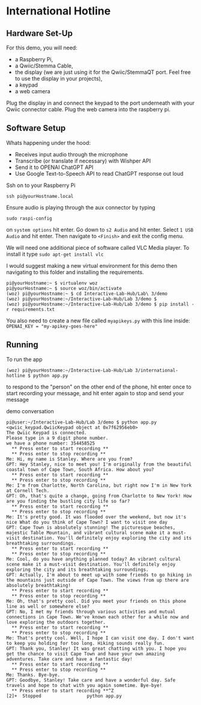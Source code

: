 # International Hotline

## Hardware Set-Up

For this demo, you will need: 
* a Raspberry Pi, 
* a Qwiic/Stemma Cable, 
* the display (we are just using it for the Qwiic/StemmaQT port. Feel free to use the display in your projects), 
* a keypad
* a web camera

Plug the display in and connect the keypad to the port underneath with your Qwiic connector cable. Plug the web camera into the raspberry pi. 

## Software Setup

Whats happening under the hood:
* Receives input audio through the microphone
* Transcribe (or translate if necessary) with Wishper API
* Send it to OPENAI ChatGPT API
* Use Google Text-to-Speech API to read ChatGPT response out loud

Ssh on to your Raspberry Pi

`ssh pi@yourHostname.local`

Ensure audio is playing through the aux connector by typing

`sudo raspi-config`

on `system options` hit enter. Go down to `s2 Audio` and hit enter. Select `1 USB Audio` and hit enter. Then navigate to `<Finish>` and exit the config menu.

We will need one additional piece of software called VLC Media player. To install it type `sudo apt-get install vlc` 


I would suggest making a new virtual environment for this demo then navigating to this folder and installing the requirements.

```
pi@yourHostname:~ $ virtualenv woz
pi@yourHostname:~ $ source woz/bin/activate
(woz) pi@yourHostname:~ $ cd Interactive-Lab-Hub/Lab\ 3/demo
(woz) pi@yourHostname:~/Interactive-Lab-Hub/Lab 3/demo $ 
(woz) pi@yourHostname:~/Interactive-Lab-Hub/Lab 3/demo $ pip install -r requirements.txt
```

You also need to create a new file called `myapikeys.py` with this line inside:
`OPENAI_KEY = "my-apikey-goes-here"`

## Running

To run the app

`(woz) pi@yourHostname:~/Interactive-Lab-Hub/Lab 3/international-hotline $ python app.py`

to respond to the "person" on the other end of the phone, hit enter once to start recording your message, and hit enter again to stop and send your message


demo conversation
```
pi@user:~/Interactive-Lab-Hub/Lab 3/demo $ python app.py
<qwiic_keypad.QwiicKeypad object at 0x7f62956eb0>
The Qwiic Keypad is connected.
Please type in a 9 digit phone number.
we have a phone number: 354458525
  ** Press enter to start recording **
  ** Press enter to stop recording **
Me: Hi, my name is Stanley. Where are you from?
GPT: Hey Stanley, nice to meet you! I'm originally from the beautiful coastal town of Cape Town, South Africa. How about you?
  ** Press enter to start recording **
  ** Press enter to stop recording **
Me: I'm from Charlotte, North Carolina, but right now I'm in New York at Cornell Tech.
GPT: Oh, that's quite a change, going from Charlotte to New York! How are you finding the bustling city life so far?
  ** Press enter to start recording **
  ** Press enter to stop recording **
Me: It's pretty good. It was flooded over the weekend, but now it's nice What do you think of Cape Town? I want to visit one day
GPT: Cape Town is absolutely stunning! The picturesque beaches, majestic Table Mountain, and vibrant cultural scene make it a must-visit destination. You'll definitely enjoy exploring the city and its breathtaking surroundings.
  ** Press enter to start recording **
  ** Press enter to stop recording **
Me: Cool, do you have anything planned today? An vibrant cultural scene make it a must-visit destination. You'll definitely enjoy exploring the city and its breathtaking surroundings.
GPT: Actually, I'm about to meet up with some friends to go hiking in the mountains just outside of Cape Town. The views from up there are absolutely breathtaking!
  ** Press enter to start recording **
  ** Press enter to stop recording **
Me: Oh, that's pretty cool. Did you meet your friends on this phone line as well or somewhere else?
GPT: No, I met my friends through various activities and mutual connections in Cape Town. We've known each other for a while now and love exploring the outdoors together.
  ** Press enter to start recording **
  ** Press enter to stop recording **
Me: That's pretty cool. Well, I hope I can visit one day. I don't want to keep you holding for too long. Hiking sounds really fun.
GPT: Thank you, Stanley! It was great chatting with you. I hope you get the chance to visit Cape Town and have your own amazing adventures. Take care and have a fantastic day!
  ** Press enter to start recording **
  ** Press enter to stop recording **
Me: Thanks. Bye-bye.
GPT: Goodbye, Stanley! Take care and have a wonderful day. Safe travels and hope to chat with you again sometime. Bye-bye!
  ** Press enter to start recording **^Z
[2]+  Stopped                 python app.py

```





